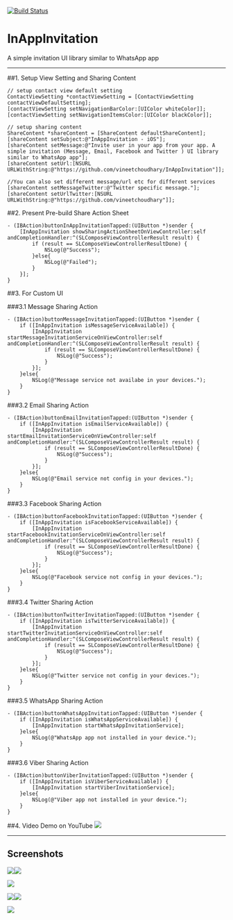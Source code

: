 [![Build Status](https://travis-ci.org/vineetchoudhary/InAppInvitation.svg?branch=master)](https://travis-ci.org/vineetchoudhary/InAppInvitation)

# InAppInvitation
A simple invitation UI library similar to WhatsApp app

---

##1. Setup View Setting and Sharing Content

```
// setup contact view default setting
ContactViewSetting *contactViewSetting = [ContactViewSetting contactViewDefaultSetting];
[contactViewSetting setNavigationBarColor:[UIColor whiteColor]];
[contactViewSetting setNavigationItemsColor:[UIColor blackColor]];
    
// setup sharing content
ShareContent *shareContent = [ShareContent defaultShareContent];
[shareContent setSubject:@"InAppInvitation - iOS"];
[shareContent setMessage:@"Invite user in your app from your app. A simple invitation (Message, Email, Facebook and Twitter ) UI library similar to WhatsApp app"];
[shareContent setUrl:[NSURL URLWithString:@"https://github.com/vineetchoudhary/InAppInvitation"]];
    
//You can also set different message/url etc for different services
[shareContent setMessageTwitter:@"Twitter specific message."];
[shareContent setUrlTwitter:[NSURL URLWithString:@"https://github.com/vineetchoudhary"]];
```

##2. Present Pre-build Share Action Sheet
```
- (IBAction)buttonInAppInvitationTapped:(UIButton *)sender {
    [InAppInvitation showSharingActionSheetOnViewController:self andCompletionHandler:^(SLComposeViewControllerResult result) {
        if (result == SLComposeViewControllerResultDone) {
            NSLog(@"Success");
        }else{
            NSLog(@"Failed");
        }
    }];
}
```
   
   
##3. For Custom UI

###3.1 Message Sharing Action

```
- (IBAction)buttonMessageInvitationTapped:(UIButton *)sender {
    if ([InAppInvitation isMessageServiceAvailable]) {
        [InAppInvitation startMessageInvitationServiceOnViewController:self andCompletionHandler:^(SLComposeViewControllerResult result) {
            if (result == SLComposeViewControllerResultDone) {
                NSLog(@"Success");
            }
        }];
    }else{
        NSLog(@"Message service not availabe in your devices.");
    }
}
```

###3.2 Email Sharing Action
```
- (IBAction)buttonEmailInvitationTapped:(UIButton *)sender {
    if ([InAppInvitation isEmailServiceAvailable]) {
        [InAppInvitation startEmailInvitationServiceOnViewController:self andCompletionHandler:^(SLComposeViewControllerResult result) {
            if (result == SLComposeViewControllerResultDone) {
                NSLog(@"Success");
            }
        }];
    }else{
        NSLog(@"Email service not config in your devices.");
    }
}
```

###3.3 Facebook Sharing Action
```
- (IBAction)buttonFacebookInvitationTapped:(UIButton *)sender {
    if ([InAppInvitation isFacebookServiceAvailable]) {
        [InAppInvitation startFacebookInvitationServiceOnViewController:self andCompletionHandler:^(SLComposeViewControllerResult result) {
            if (result == SLComposeViewControllerResultDone) {
                NSLog(@"Success");
            }
        }];
    }else{
        NSLog(@"Facebook service not config in your devices.");
    }
}
```

###3.4 Twitter Sharing Action
```
- (IBAction)buttonTwitterInvitationTapped:(UIButton *)sender {
    if ([InAppInvitation isTwitterServiceAvailable]) {
        [InAppInvitation startTwitterInvitationServiceOnViewController:self andCompletionHandler:^(SLComposeViewControllerResult result) {
            if (result == SLComposeViewControllerResultDone) {
                NSLog(@"Success");
            }
        }];
    }else{
        NSLog(@"Twitter service not config in your devices.");
    }
}
```
###3.5 WhatsApp Sharing Action
```
- (IBAction)buttonWhatsAppInvitationTapped:(UIButton *)sender {
    if ([InAppInvitation isWhatsAppServiceAvailable]) {
        [InAppInvitation startWhatsAppInvitationService];
    }else{
        NSLog(@"WhatsApp app not installed in your device.");
    }
}
```
###3.6 Viber Sharing Action
```
- (IBAction)buttonViberInvitationTapped:(UIButton *)sender {
    if ([InAppInvitation isViberServiceAvailable]) {
        [InAppInvitation startViberInvitationService];
    }else{
        NSLog(@"Viber app not installed in your device.");
    }
}
```


##4. Video Demo on YouTube
[![](https://img.youtube.com/vi/z3ME6s1NQ0w/0.jpg)](https://www.youtube.com/watch?v=z3ME6s1NQ0w)

---

## Screenshots
![](https://github.com/vineetchoudhary/InAppInvitation/blob/master/Screenshot/1.png)![](https://github.com/vineetchoudhary/InAppInvitation/blob/master/Screenshot/2.png)

![](https://github.com/vineetchoudhary/InAppInvitation/blob/master/Screenshot/3.png)

![](https://github.com/vineetchoudhary/InAppInvitation/blob/master/Screenshot/4.png)![](https://github.com/vineetchoudhary/InAppInvitation/blob/master/Screenshot/5.png)

![](https://github.com/vineetchoudhary/InAppInvitation/blob/master/Screenshot/6.png)
